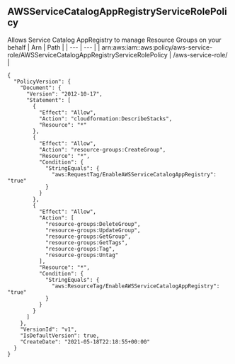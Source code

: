 
## AWSServiceCatalogAppRegistryServiceRolePolicy
Allows Service Catalog AppRegistry to manage Resource Groups on your behalf
| Arn | Path |
| --- | --- |
| arn:aws:iam::aws:policy/aws-service-role/AWSServiceCatalogAppRegistryServiceRolePolicy | /aws-service-role/ |
```
{
  "PolicyVersion": {
    "Document": {
      "Version": "2012-10-17",
      "Statement": [
        {
          "Effect": "Allow",
          "Action": "cloudformation:DescribeStacks",
          "Resource": "*"
        },
        {
          "Effect": "Allow",
          "Action": "resource-groups:CreateGroup",
          "Resource": "*",
          "Condition": {
            "StringEquals": {
              "aws:RequestTag/EnableAWSServiceCatalogAppRegistry": "true"
            }
          }
        },
        {
          "Effect": "Allow",
          "Action": [
            "resource-groups:DeleteGroup",
            "resource-groups:UpdateGroup",
            "resource-groups:GetGroup",
            "resource-groups:GetTags",
            "resource-groups:Tag",
            "resource-groups:Untag"
          ],
          "Resource": "*",
          "Condition": {
            "StringEquals": {
              "aws:ResourceTag/EnableAWSServiceCatalogAppRegistry": "true"
            }
          }
        }
      ]
    },
    "VersionId": "v1",
    "IsDefaultVersion": true,
    "CreateDate": "2021-05-18T22:18:55+00:00"
  }
}
```
